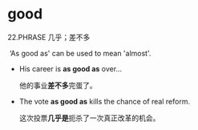 # good

22.PHRASE 几乎；差不多

​	‘As good as' can be used to mean 'almost'.

- His career is **as good as** over...

  他的事业**差不多**完蛋了。

- The vote **as good as** kills the chance of real reform.

  这次投票**几乎是**扼杀了一次真正改革的机会。
